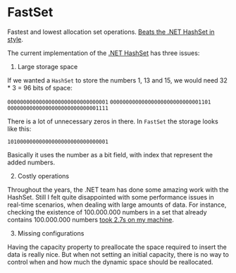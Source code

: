 # FastSet

Fastest and lowest allocation set operations. [Beats the .NET HashSet in style](./FastSet.Benchmark).

The current implementation of the [.NET HashSet](https://docs.microsoft.com/en-us/dotnet/api/system.collections.generic.hashset-1?view=net-6.0) has three issues:

1. Large storage space

If we wanted a `HashSet` to store the numbers 1, 13 and 15, we would need 32 * 3 = 96 bits of space:

`00000000000000000000000000000001`
`00000000000000000000000000001101`
`00000000000000000000000000001111`

There is a lot of unnecessary zeros in there. In `FastSet` the storage looks like this:

`10100000000000000000000000000001`

Basically it uses the number as a bit field, with index that represent the added numbers.

2. Costly operations

Throughout the years, the .NET team has done some amazing work with the HashSet. Still I felt quite disappointed with some performance issues in real-time scenarios, when dealing with large amounts of data. For instance, checking the existence of 100.000.000 numbers in a set that already contains 100.000.000 numbers [took 2.7s on my machine](https://github.com/KimTisott/FastSet/blob/main/FastSet.Benchmark/README.md#contains).

3. Missing configurations

Having the capacity property to preallocate the space required to insert the data is really nice. But when not setting an initial capacity, there is no way to control when and how much the dynamic space should be reallocated.
